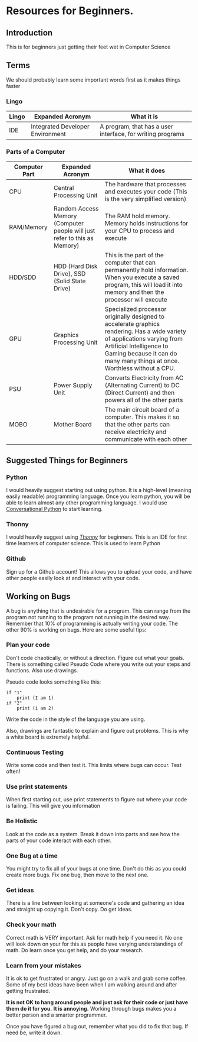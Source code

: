 # Resources for Beginners.

## Introduction

This is for beginners just getting their feet wet in Computer Science

## Terms

We should probably learn some important words first as it makes things faster

### Lingo

| Lingo | Expanded Acronym                 | What it is                                                 |
| ----- | -------------------------------- | ---------------------------------------------------------- |
| IDE   | Integrated Developer Environment | A program, that has a user interface, for writing programs |

### Parts of a Computer

| Computer Part | Expanded Acronym                                             | What it does                                                 |
| ------------- | ------------------------------------------------------------ | ------------------------------------------------------------ |
| CPU           | Central Processing Unit                                      | The hardware that processes and executes your code (This is the very simplified version) |
| RAM/Memory    | Random Access Memory (Computer people will just refer to this as Memory) | The RAM hold memory. Memory holds instructions for your CPU to process and execute |
| HDD/SDD       | HDD (Hard Disk Drive), SSD (Solid State Drive)               | This is the part of the computer that can permanently  hold information. When you execute a saved program, this will load it into memory and then the processor will execute |
| GPU           | Graphics Processing Unit                                     | Specialized processor originally designed to accelerate graphics rendering. Has a wide variety of applications varying from Artificial Intelligence to Gaming because it can do many many things at once. Worthless without a CPU. |
| PSU           | Power Supply Unit                                            | Converts Electricity from AC (Alternating Current) to DC (Direct Current) and then powers all of the other parts |
| MOBO          | Mother Board                                                 | The main circuit board of a computer. This makes it so that the other parts can receive electricity and communicate with each other |



## Suggested Things for Beginners

### Python

I would heavily suggest starting out using python. It is a high-level (meaning easily readable) programming language. Once you learn python, you will be able to learn almost any other programming language. I would use [Conversational Python](https://www.softcover.io/read/e4cd0fd9/conversational-python) to start learning. 

### Thonny

I would heavily suggest using *[Thonny](https://thonny.org/)* for beginners. This is an IDE for first time learners of computer science. This is used to learn Python

### Github

Sign up for a Github account! This allows you to upload your code, and have other people easily look at and interact with your code. 

## Working on Bugs

A bug is anything that is undesirable for a program. This can range from the program not running to the program not running in the desired way. Remember that 10% of programming is actually writing your code. The other 90% is working on bugs. Here are some useful tips:

### Plan your code

Don't code chaotically, or without a direction. Figure out what your goals. There is something called Pseudo Code where you write out your steps and functions. Also use drawings.

 Pseudo code looks something like this:

```
if "1"
	print (I am 1)
if "2"
	print (i am 2)
```

Write the code in the style of the language you are using.

Also, drawings are fantastic to explain and figure out problems. This is why a white board is extremely helpful.

### Continuous Testing

Write some code and then test it. This limits where bugs can occur. Test often!

### Use print statements

When first starting out, use print statements to figure out where your code is failing. This will give you information

### Be Holistic

Look at the code as a system. Break it down into parts and see how the parts of your code interact with each other. 

### One Bug at a time

You might try to fix all of your bugs at one time. Don't do this as you could create more bugs. Fix one bug, then move to the next one. 

### Get ideas

There is a line between looking at someone's code and gathering an idea and straight up copying it. Don't copy. Do get ideas. 

### Check your math

Correct math is VERY important. Ask for math help if you need it. No one will look down on your for this as people have varying understandings of math. Do learn once you get help, and do your research.

### Learn from your mistakes

It is ok to get frustrated or angry. Just go on a walk and grab some coffee. Some of my best ideas have been when I am walking around and after getting frustrated. 

**It is not OK to hang around people and just ask for their code or just have them do it for you.** **It is annoying.** Working through bugs makes you a better person and a smarter programmer.

Once you have figured a bug out, remember what you did to fix that bug. If need be, write it down.
